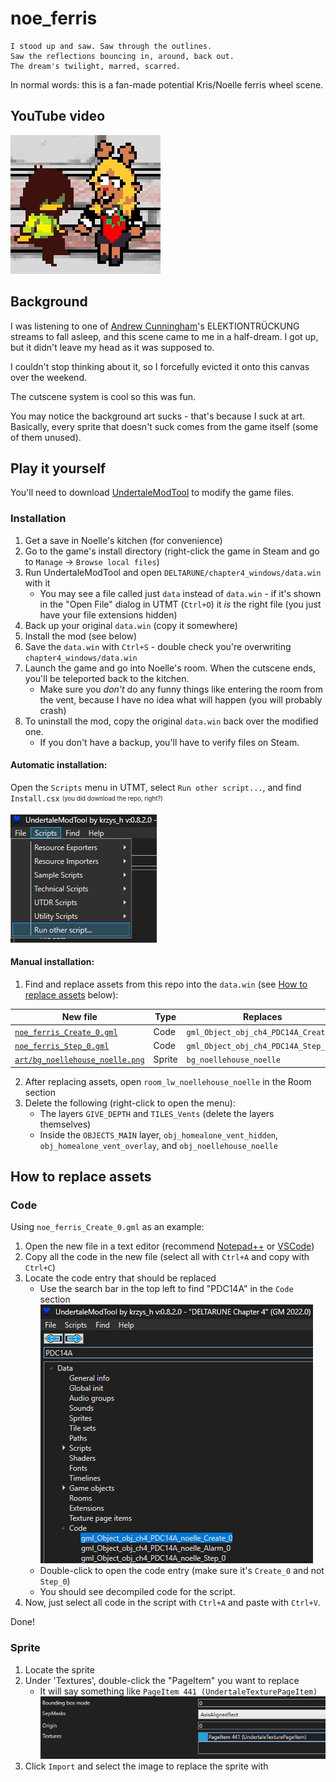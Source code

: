 # noe_ferris

    I stood up and saw. Saw through the outlines.
    Saw the reflections bouncing in, around, back out.
    The dream's twilight, marred, scarred.

In normal words: this is a fan-made potential Kris/Noelle ferris wheel scene.

## YouTube video

[![YouTube thumbnail - Kris and Noelle sit on a bench.](img/goobers.png)](https://youtu.be/r1K1yAbSZIU)

## Background
I was listening to one of [Andrew Cunningham](https://www.youtube.com/@andrew_cunningham)'s ELEKTIONTRÜCKUNG streams to fall asleep, and this scene came to me in a half-dream.
I got up, but it didn't leave my head as it was supposed to.

I couldn't stop thinking about it, so I forcefully evicted it onto this canvas over the weekend.

The cutscene system is cool so this was fun.

You may notice the background art sucks - that's because I suck at art. Basically, every sprite that doesn't suck comes from the game itself (some of them unused).

## Play it yourself
You'll need to download [UndertaleModTool](https://github.com/UnderminersTeam/UndertaleModTool) to modify the game files.

### Installation

1. Get a save in Noelle's kitchen (for convenience)
2. Go to the game's install directory (right-click the game in Steam and go to `Manage` -> `Browse local files`)
3. Run UndertaleModTool and open `DELTARUNE/chapter4_windows/data.win` with it
    - You may see a file called just `data` instead of `data.win` - if it's shown in the "Open File" dialog in UTMT (`Ctrl+O`) it *is* the right file (you just have your file extensions hidden)
4. Back up your original `data.win` (copy it somewhere)
5. Install the mod (see below)
6. Save the `data.win` with `Ctrl+S` - double check you're overwriting `chapter4_windows/data.win`
7. Launch the game and go into Noelle's room. When the cutscene ends, you'll be teleported back to the kitchen.
    - Make sure you *don't* do any funny things like entering the room from the vent, because I have no idea what will happen (you will probably crash)
8. To uninstall the mod, copy the original `data.win` back over the modified one.
    - If you don't have a backup, you'll have to verify files on Steam.

#### Automatic installation:

Open the `Scripts` menu in UTMT, select `Run other script...`, and find `Install.csx` <sub><sup>(you did download the repo, right?)</sup></sub>

![Screenshot showing the Scripts menu](img/utmt-scripts.png)

#### Manual installation:

1. Find and replace assets from this repo into the `data.win` (see [How to replace assets](#how-to-replace-assets) below):

| New file | Type | Replaces |
| -------- | ---- | -------- |
| [`noe_ferris_Create_0.gml`](./noe_ferris_Create_0.gml) | Code   | `gml_Object_obj_ch4_PDC14A_Create_0` |
| [`noe_ferris_Step_0.gml`](./noe_ferris_Step_0.gml)   | Code   | `gml_Object_obj_ch4_PDC14A_Step_0` |
| [`art/bg_noellehouse_noelle.png`](./art/bg_noellehouse_noelle.png)          | Sprite | `bg_noellehouse_noelle` |

2. After replacing assets, open `room_lw_noellehouse_noelle` in the Room section
3. Delete the following (right-click to open the menu):
    - The layers `GIVE_DEPTH` and `TILES_Vents` (delete the layers themselves)
    - Inside the `OBJECTS_MAIN` layer, `obj_homealone_vent_hidden`, `obj_homealone_vent_overlay`, and `obj_noellehouse_noelle`

## How to replace assets

### Code
Using `noe_ferris_Create_0.gml` as an example:
1. Open the new file in a text editor (recommend [Notepad++](https://notepad-plus-plus.org/downloads/) or [VSCode](https://code.visualstudio.com/))
2. Copy all the code in the new file (select all with `Ctrl+A` and copy with `Ctrl+C`)
3. Locate the code entry that should be replaced
    - Use the search bar in the top left to find "PDC14A" in the `Code` section
    <br/>![screenshot of UndertaleModTool showing how to search](img/utmt-search.png)
    - Double-click to open the code entry (make sure it's `Create_0` and not `Step_0`)
    - You should see decompiled code for the script.
4. Now, just select all code in the script with `Ctrl+A` and paste with `Ctrl+V`.

Done!

### Sprite
1. Locate the sprite
2. Under 'Textures', double-click the "PageItem" you want to replace
    - It will say something like `PageItem 441 (UndertaleTexturePageItem)`
![screenshot of UndertaleModTool showing the PageItem field](img/utmt-sprite-pageitem.png)
3. Click `Import` and select the image to replace the sprite with
